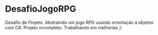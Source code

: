 # DesafioJogoRPG
 Desafio de Projeto. Abstraindo um jogo RPG usando orientação a objetos com C#.
 Projeto incompleto. Trabalhando em melhorias ;)
